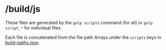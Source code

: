 # /build/js

These files are generated by the `gulp scripts` command (for all) or
`gulp script_*` for individual files.

Each file is concatenated from the file path Arrays under the `scripts` keys in
[build-paths.json][build-paths].

[build-paths]: ../../build-paths.json
